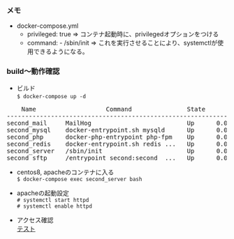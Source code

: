 ### メモ
  - docker-compose.yml  
      * privileged: true => コンテナ起動時に、privilegedオプションをつける  
      * command: - /sbin/init => これを実行させることにより、systemctlが使用できるようになる。

### build〜動作確認
* ビルド  
`$ docker-compose up -d`
<pre>
    Name                   Command               State                       Ports                     
-------------------------------------------------------------------------------------------------------
second_mail     MailHog                          Up      0.0.0.0:1025->1025/tcp, 0.0.0.0:8025->8025/tcp
second_mysql    docker-entrypoint.sh mysqld      Up      0.0.0.0:13309->3306/tcp, 33060/tcp            
second_php      docker-php-entrypoint php-fpm    Up      0.0.0.0:55009->9000/tcp                       
second_redis    docker-entrypoint.sh redis ...   Up      0.0.0.0:6379->6379/tcp                        
second_server   /sbin/init                       Up      0.0.0.0:80->80/tcp                            
second_sftp     /entrypoint second:second_ ...   Up      0.0.0.0:2222->22/tcp      
</pre>

* centos8, apacheのコンテナに入る  
`$ docker-compose exec second_server bash`

* apacheの起動設定  
`# systemctl start httpd`  
`# systemctl enable httpd`

* アクセス確認  
[テスト](http://test.lvh.me/)

